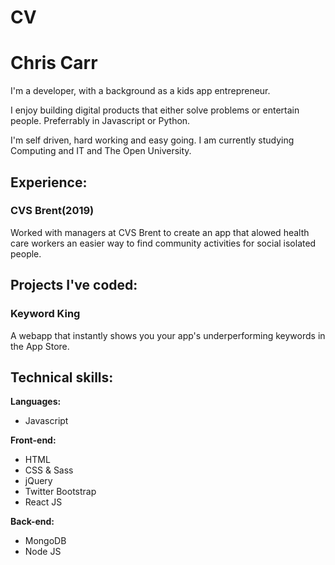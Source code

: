# CV

# Chris Carr
I'm a developer, with a background as a kids app entrepreneur.

I enjoy building digital products that either solve problems or entertain people. Preferrably in Javascript or Python.

I'm self driven, hard working and easy going. I am currently studying Computing and IT and The Open University.

## Experience:
### CVS Brent(2019)
Worked with managers at CVS Brent to create an app that alowed health care workers an easier way to find community activities for social isolated people.

## Projects I've coded:
### Keyword King
A webapp that instantly shows you your app's underperforming keywords in the App Store.

## Technical skills:

**Languages:**

* Javascript

**Front-end:**

* HTML
* CSS & Sass
* jQuery
* Twitter Bootstrap
* React JS

**Back-end:**

* MongoDB
* Node JS

